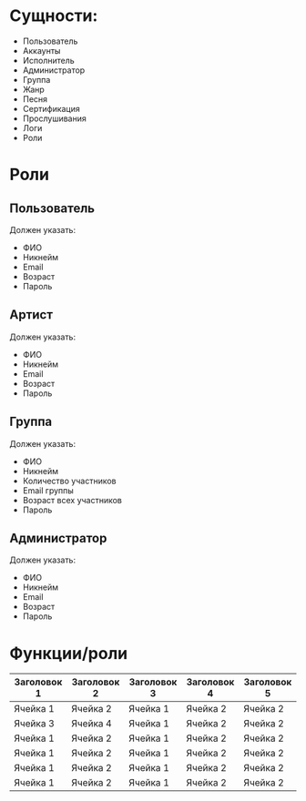 # Сущности:
- Пользователь
- Аккаунты
- Исполнитель
- Администратор
- Группа
- Жанр
- Песня
- Сертификация
- Прослушивания 
- Логи
- Роли
# Роли
## Пользователь
Должен указать:
- ФИО
- Никнейм
- Email
- Возраст
- Пароль
## Артист
Должен указать:
- ФИО
- Никнейм
- Email
- Возраст
- Пароль
## Группа
Должен указать:
- ФИО
- Никнейм
- Количество участников
- Email группы
- Возраст всех участников
- Пароль
## Администратор
Должен указать:
- ФИО
- Никнейм
- Email
- Возраст
- Пароль
# Функции/роли
| Заголовок 1 | Заголовок 2 | Заголовок 3 | Заголовок 4 | Заголовок 5 | 
| ----------- | ----------- | ----------- | ----------- | ----------- | 
| Ячейка 1    | Ячейка 2    |  Ячейка 1    | Ячейка 2   | Ячейка 2    | 
| Ячейка 3    | Ячейка 4    |  Ячейка 1    | Ячейка 2   | Ячейка 2    | 
| Ячейка 1    | Ячейка 2    |  Ячейка 1    | Ячейка 2   | Ячейка 2    | 
| Ячейка 1    | Ячейка 2    |  Ячейка 1    | Ячейка 2   | Ячейка 2    | 
| Ячейка 1    | Ячейка 2    |  Ячейка 1    | Ячейка 2   | Ячейка 2    | 
| Ячейка 1    | Ячейка 2    |  Ячейка 1    | Ячейка 2   | Ячейка 2    | 




